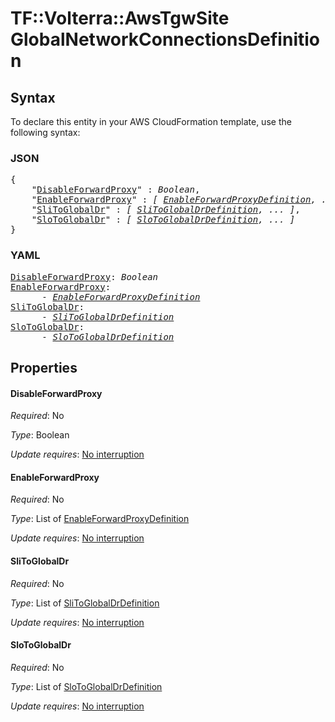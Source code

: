 # TF::Volterra::AwsTgwSite GlobalNetworkConnectionsDefinition

## Syntax

To declare this entity in your AWS CloudFormation template, use the following syntax:

### JSON

<pre>
{
    "<a href="#disableforwardproxy" title="DisableForwardProxy">DisableForwardProxy</a>" : <i>Boolean</i>,
    "<a href="#enableforwardproxy" title="EnableForwardProxy">EnableForwardProxy</a>" : <i>[ <a href="enableforwardproxydefinition.md">EnableForwardProxyDefinition</a>, ... ]</i>,
    "<a href="#slitoglobaldr" title="SliToGlobalDr">SliToGlobalDr</a>" : <i>[ <a href="slitoglobaldrdefinition.md">SliToGlobalDrDefinition</a>, ... ]</i>,
    "<a href="#slotoglobaldr" title="SloToGlobalDr">SloToGlobalDr</a>" : <i>[ <a href="slotoglobaldrdefinition.md">SloToGlobalDrDefinition</a>, ... ]</i>
}
</pre>

### YAML

<pre>
<a href="#disableforwardproxy" title="DisableForwardProxy">DisableForwardProxy</a>: <i>Boolean</i>
<a href="#enableforwardproxy" title="EnableForwardProxy">EnableForwardProxy</a>: <i>
      - <a href="enableforwardproxydefinition.md">EnableForwardProxyDefinition</a></i>
<a href="#slitoglobaldr" title="SliToGlobalDr">SliToGlobalDr</a>: <i>
      - <a href="slitoglobaldrdefinition.md">SliToGlobalDrDefinition</a></i>
<a href="#slotoglobaldr" title="SloToGlobalDr">SloToGlobalDr</a>: <i>
      - <a href="slotoglobaldrdefinition.md">SloToGlobalDrDefinition</a></i>
</pre>

## Properties

#### DisableForwardProxy

_Required_: No

_Type_: Boolean

_Update requires_: [No interruption](https://docs.aws.amazon.com/AWSCloudFormation/latest/UserGuide/using-cfn-updating-stacks-update-behaviors.html#update-no-interrupt)

#### EnableForwardProxy

_Required_: No

_Type_: List of <a href="enableforwardproxydefinition.md">EnableForwardProxyDefinition</a>

_Update requires_: [No interruption](https://docs.aws.amazon.com/AWSCloudFormation/latest/UserGuide/using-cfn-updating-stacks-update-behaviors.html#update-no-interrupt)

#### SliToGlobalDr

_Required_: No

_Type_: List of <a href="slitoglobaldrdefinition.md">SliToGlobalDrDefinition</a>

_Update requires_: [No interruption](https://docs.aws.amazon.com/AWSCloudFormation/latest/UserGuide/using-cfn-updating-stacks-update-behaviors.html#update-no-interrupt)

#### SloToGlobalDr

_Required_: No

_Type_: List of <a href="slotoglobaldrdefinition.md">SloToGlobalDrDefinition</a>

_Update requires_: [No interruption](https://docs.aws.amazon.com/AWSCloudFormation/latest/UserGuide/using-cfn-updating-stacks-update-behaviors.html#update-no-interrupt)

